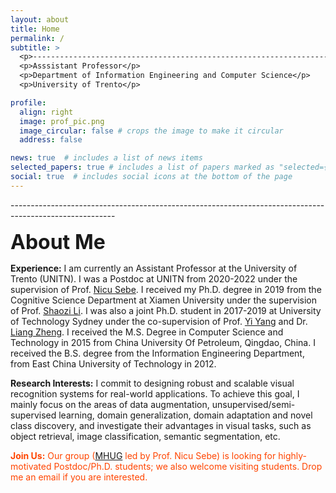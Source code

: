 ```yaml
---
layout: about
title: Home
permalink: /
subtitle: >
  <p>--------------------------------------------------------------------------------------------------------</p>
  <p>Asssistant Professor</p>
  <p>Department of Information Engineering and Computer Science</p>
  <p>University of Trento</p>

profile:
  align: right
  image: prof_pic.png
  image_circular: false # crops the image to make it circular
  address: false

news: true  # includes a list of news items
selected_papers: true # includes a list of papers marked as "selected={true}"
social: true  # includes social icons at the bottom of the page
---
```



<p>--------------------------------------------------------------------------------------------------------</p>

**<font size=6> About Me </font>**

**Experience:** I am currently an Assistant Professor at the University of Trento (UNITN). I was a Postdoc at UNITN from 2020-2022 under the supervision of Prof. [Nicu Sebe](https://disi.unitn.it/~sebe/). I received my Ph.D. degree in 2019 from the Cognitive Science Department at Xiamen University under the supervision of Prof. [Shaozi Li](https://scholar.google.com/citations?user=CT8_b_QAAAAJ&hl=en). I was also a joint Ph.D. student in 2017-2019 at University of Technology Sydney under the co-supervision of Prof. [Yi Yang](https://scholar.google.com/citations?user=RMSuNFwAAAAJ&hl=en) and Dr. [Liang Zheng](https://zheng-lab.cecs.anu.edu.au/). I received the M.S. Degree in Computer Science and Technology in 2015 from China University Of Petroleum, Qingdao, China. I received the B.S. degree from the Information Engineering Department, from East China University of Technology in 2012.

**Research Interests:** I commit to designing robust and scalable visual recognition systems for real-world applications. To achieve this goal, I mainly focus on the areas of data augmentation, unsupervised/semi- supervised learning, domain generalization, domain adaptation and novel class discovery, and investigate their advantages in visual tasks, such as object retrieval, image classification, semantic segmentation, etc.

<span style="color:orangered"> **Join Us:** Our group ([MHUG](http://mhug.disi.unitn.it/)
 led by Prof. Nicu Sebe) is looking for highly-motivated Postdoc/Ph.D. students; we also welcome visiting students. Drop me an email if you are interested.</span>
